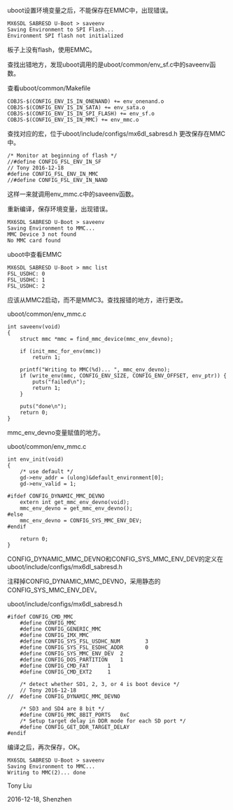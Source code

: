 uboot设置环境变量之后，不能保存在EMMC中，出现错误。

```
MX6SDL SABRESD U-Boot > saveenv
Saving Environment to SPI Flash... 
Environment SPI flash not initialized
```

板子上没有flash，使用EMMC。

查找出错地方，发现uboot调用的是uboot/common/env_sf.c中的saveenv函数。

查看uboot/common/Makefile
```
COBJS-$(CONFIG_ENV_IS_IN_ONENAND) += env_onenand.o
COBJS-$(CONFIG_ENV_IS_IN_SATA) += env_sata.o
COBJS-$(CONFIG_ENV_IS_IN_SPI_FLASH) += env_sf.o
COBJS-$(CONFIG_ENV_IS_IN_MMC) += env_mmc.o
```

查找对应的宏，位于uboot/include/configs/mx6dl_sabresd.h
更改保存在MMC中。
```
/* Monitor at beginning of flash */
//#define CONFIG_FSL_ENV_IN_SF
// Tony 2016-12-18
#define CONFIG_FSL_ENV_IN_MMC
//#define CONFIG_FSL_ENV_IN_NAND 
```

这样一来就调用env_mmc.c中的saveenv函数。

重新编译，保存环境变量，出现错误。

```
MX6SDL SABRESD U-Boot > saveenv
Saving Environment to MMC...
MMC Device 3 not found
No MMC card found
```

uboot中查看EMMC

```
MX6SDL SABRESD U-Boot > mmc list
FSL_USDHC: 0
FSL_USDHC: 1
FSL_USDHC: 2
```

应该从MMC2启动，而不是MMC3。查找报错的地方，进行更改。

uboot/common/env_mmc.c

```
int saveenv(void)
{
    struct mmc *mmc = find_mmc_device(mmc_env_devno);

    if (init_mmc_for_env(mmc))
        return 1;

    printf("Writing to MMC(%d)... ", mmc_env_devno);
    if (write_env(mmc, CONFIG_ENV_SIZE, CONFIG_ENV_OFFSET, env_ptr)) {
        puts("failed\n");
        return 1;
    }   

    puts("done\n");
    return 0;
}
```

mmc_env_devno变量赋值的地方。

uboot/common/env_mmc.c

```
int env_init(void)
{
    /* use default */
    gd->env_addr = (ulong)&default_environment[0];
    gd->env_valid = 1;

#ifdef CONFIG_DYNAMIC_MMC_DEVNO
    extern int get_mmc_env_devno(void);
    mmc_env_devno = get_mmc_env_devno();
#else
    mmc_env_devno = CONFIG_SYS_MMC_ENV_DEV;
#endif

    return 0;
}
```

CONFIG_DYNAMIC_MMC_DEVNO和CONFIG_SYS_MMC_ENV_DEV的定义在uboot/include/configs/mx6dl_sabresd.h

注释掉CONFIG_DYNAMIC_MMC_DEVNO，采用静态的CONFIG_SYS_MMC_ENV_DEV。

uboot/include/configs/mx6dl_sabresd.h
```
#ifdef CONFIG_CMD_MMC
    #define CONFIG_MMC
    #define CONFIG_GENERIC_MMC
    #define CONFIG_IMX_MMC
    #define CONFIG_SYS_FSL_USDHC_NUM        3
    #define CONFIG_SYS_FSL_ESDHC_ADDR       0
    #define CONFIG_SYS_MMC_ENV_DEV  2
    #define CONFIG_DOS_PARTITION    1
    #define CONFIG_CMD_FAT      1
    #define CONFIG_CMD_EXT2     1

    /* detect whether SD1, 2, 3, or 4 is boot device */
    // Tony 2016-12-18
//  #define CONFIG_DYNAMIC_MMC_DEVNO

    /* SD3 and SD4 are 8 bit */
    #define CONFIG_MMC_8BIT_PORTS   0xC
    /* Setup target delay in DDR mode for each SD port */
    #define CONFIG_GET_DDR_TARGET_DELAY
#endif
```

编译之后，再次保存，OK。

```
MX6SDL SABRESD U-Boot > saveenv
Saving Environment to MMC...
Writing to MMC(2)... done
```

Tony Liu

2016-12-18, Shenzhen